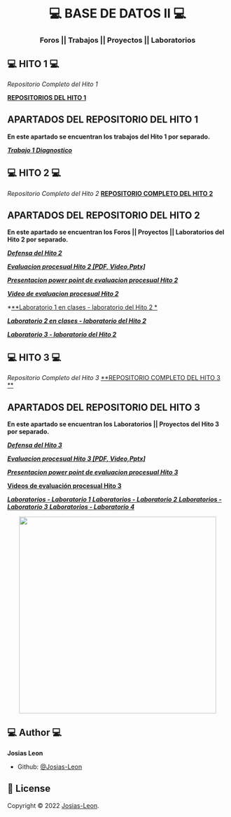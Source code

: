 <h1 align="center"> 💻​ BASE DE DATOS II 💻</h1>
<h3 align="center">Foros || Trabajos || Proyectos || Laboratorios </h3>

## 💻 HITO 1 💻

*Repositorio Completo del Hito 1*

<A href="https://github.com/JosiAlv/EstructuraDeDatos/tree/main/HITO1"> **REPOSITORIOS DEL HITO 1**  </A>


## APARTADOS DEL REPOSITORIO DEL HITO 1

**En este apartado se encuentran los trabajos del Hito 1 por separado.**


*<A href="https://github.com/JosiAlv/EstructuraDeDatos/tree/main/HITO1/Ejercicio_1"> **Trabajo 1  Diagnostico** </A>*
## 💻 HITO 2 💻

*Repositorio Completo del Hito 2*
<A href="https://github.com/JosiAlv/EstructuraDeDatos/tree/main/HITO2">  **REPOSITORIO COMPLETO DEL HITO 2**  </A>

## APARTADOS DEL REPOSITORIO DEL HITO 2

**En este apartado se encuentran los Foros || Proyectos || Laboratorios del Hito 2 por separado.**

*<A href="https://github.com/JosiAlv/EstructuraDeDatos/tree/main/HITO2/H2DEFENSA">**Defensa del Hito 2**</A>*

*<A href="https://github.com/JosiAlv/EstructuraDeDatos/tree/main/HITO2/PROCESUAL"> **Evaluacion procesual Hito 2 [PDF, Video,Pptx]**</A>*

*<A href="https://github.com/JosiAlv/EstructuraDeDatos/blob/main/HITO2/PROCESUAL/EVALUACION%20PROCESUAL%20H2.pptx">**Presentacion power point  de evaluacion procesual Hito 2**</A>*

*<A href="https://drive.google.com/file/d/1T0H0NV0d_BMNT4HY-S62PdkowpL3BULM/view?usp=sharing
">**Video de evaluacion procesual Hito 2**</A>*

*<A href="https://github.com/JosiAlv/EstructuraDeDatos/tree/main/HITO2/Lab1/Campeonato/Clases">**Laboratorio 1 en clases - laboratorio del Hito 2  **</A>*

*<A href="https://github.com/JosiAlv/EstructuraDeDatos/tree/main/HITO2/Lab2/Campeonato/Clases">**Laboratorio 2  en clases - laboratorio del Hito 2**</A>*

*<A href="https://github.com/JosiAlv/EstructuraDeDatos/tree/main/HITO2/Lab3/Campeonato/Clases">**Laboratorio 3  - laboratorio del Hito 2**</A>*




##  💻 HITO 3 💻

*Repositorio Completo del Hito 3*
<A href="https://github.com/JosiAlv/EstructuraDeDatos/tree/main/Hito3">  **REPOSITORIO COMPLETO DEL HITO 3 **  </A>

## APARTADOS DEL REPOSITORIO DEL HITO 3

**En este apartado se encuentran los Laboratorios || Proyectos del Hito 3 por separado.**

*<A href="https://github.com/JosiAlv/EstructuraDeDatos/tree/main/Hito3/Defensa_pilas_hito3">**Defensa  del Hito 3**</A>*

*<A href="https://github.com/JosiAlv/EstructuraDeDatos/tree/main/Hito3/Procesual%20Hito%203">**Evaluacion procesual Hito 3 [PDF, Video,Pptx]** </A>*

*<A href="https://github.com/JosiAlv/EstructuraDeDatos/blob/main/Hito3/Procesual%20Hito%203/Procesual%20Hito3.pptx">**Presentacion power point de evaluacion procesual Hito 3**</A>*

**<A href="https://drive.google.com/file/d/1Ef0bjBK-RM161sWX63_aJPmeKqw5Mgzb/view?usp=sharing
">Videos de evaluación procesual Hito 3**</A>

*<A href="https://github.com/JosiAlv/EstructuraDeDatos/tree/main/Hito3/Lab1"> **Laboratorios  - Laboratorio 1**  </A>*
*<A href="https://github.com/JosiAlv/EstructuraDeDatos/tree/main/Hito3/Lab2"> **Laboratorios - Laboratorio 2** </A>*
*<A href="https://github.com/JosiAlv/EstructuraDeDatos/tree/main/Hito3/Lab3"> **Laboratorios - Laboratorio 3** </A>*
*<A href="https://github.com/JosiAlv/EstructuraDeDatos/tree/main/Hito3/Lab4"> **Laboratorios - Laboratorio 4**</A>*

<p align="center">
    <img src="https://i.blogs.es/fd396a/hook/1366_2000.jpg" width="450">
</p>


## 💻 Author 💻

**Josias Leon**
- Github: [@Josias-Leon](https://github.com/JosiAlv)

## 📝 License

Copyright © 2022 [Josias-Leon](https://github.com/JosiAlv).
